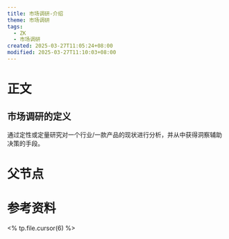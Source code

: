 ```yaml
---
title: 市场调研-介绍
theme: 市场调研
tags:
  - ZK
  - 市场调研
created: 2025-03-27T11:05:24+08:00
modified: 2025-03-27T11:10:03+08:00
---
```

# 正文
## 市场调研的定义
通过定性或定量研究对一个行业/一款产品的现状进行分析，并从中获得洞察辅助决策的手段。

# 父节点

# 参考资料
<% tp.file.cursor(6) %>